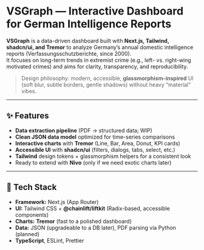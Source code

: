 # VSGraph — Interactive Dashboard for German Intelligence Reports

**VSGraph** is a data-driven dashboard built with **Next.js, Tailwind, shadcn/ui, and Tremor** to analyze Germany’s annual domestic intelligence reports (Verfassungsschutzberichte, since 2000).  
It focuses on long-term trends in extremist crime (e.g., left- vs. right-wing motivated crimes) and aims for clarity, transparency, and reproducibility.

> Design philosophy: modern, accessible, **glassmorphism-inspired** UI (soft blur, subtle borders, gentle shadows) without heavy “material” vibes.

---

## ✨ Features

- **Data extraction pipeline** (PDF → structured data; WIP)
- **Clean JSON data model** optimized for time-series comparisons
- **Interactive charts** with **Tremor** (Line, Bar, Area, Donut, KPI cards)
- **Accessible UI** with **shadcn/ui** (filters, dialogs, tabs, select, etc.)
- **Tailwind** design tokens + glassmorphism helpers for a consistent look
- Ready to extend with **Nivo** (only if we need exotic charts later)

---

## 🧱 Tech Stack

- **Framework:** Next.js (App Router)
- **UI:** Tailwind CSS + **@chainlift/liftkit** (Radix-based, accessible components)
- **Charts:** **Tremor** (fast to a polished dashboard)
- **Data:** JSON (upgradeable to a DB later), PDF parsing via Python (planned)
- **TypeScript**, ESLint, Prettier
